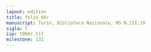 ```yaml
---
layout: edition
title: folio 66r
manuscript: Turin, Biblioteca Nazionale, MS N.III.19
sigla: T
iip: t066r.tif
milestone: 131
---
```

